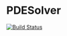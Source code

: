 # PDESolver

[![Build Status](https://travis-ci.org/jehicken/PDESolver.jl.svg?branch=master)](https://travis-ci.org/jehicken/PDESolver.jl)
